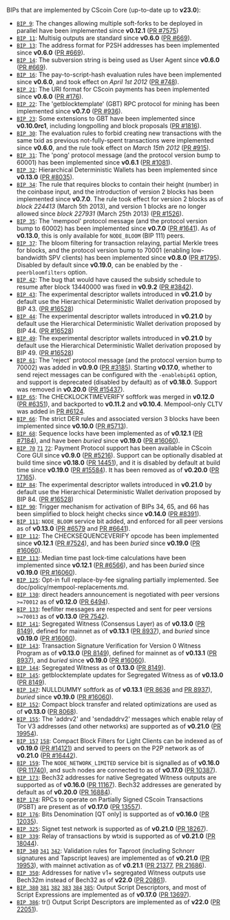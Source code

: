 BIPs that are implemented by CScoin Core (up-to-date up to **v23.0**):

* [`BIP 9`](https://github.com/cscoin/bips/blob/master/bip-0009.mediawiki): The changes allowing multiple soft-forks to be deployed in parallel have been implemented since **v0.12.1**  ([PR #7575](https://github.com/cscoin/cscoin/pull/7575))
* [`BIP 11`](https://github.com/cscoin/bips/blob/master/bip-0011.mediawiki): Multisig outputs are standard since **v0.6.0** ([PR #669](https://github.com/cscoin/cscoin/pull/669)).
* [`BIP 13`](https://github.com/cscoin/bips/blob/master/bip-0013.mediawiki): The address format for P2SH addresses has been implemented since **v0.6.0** ([PR #669](https://github.com/cscoin/cscoin/pull/669)).
* [`BIP 14`](https://github.com/cscoin/bips/blob/master/bip-0014.mediawiki): The subversion string is being used as User Agent since **v0.6.0** ([PR #669](https://github.com/cscoin/cscoin/pull/669)).
* [`BIP 16`](https://github.com/cscoin/bips/blob/master/bip-0016.mediawiki): The pay-to-script-hash evaluation rules have been implemented since **v0.6.0**, and took effect on *April 1st 2012* ([PR #748](https://github.com/cscoin/cscoin/pull/748)).
* [`BIP 21`](https://github.com/cscoin/bips/blob/master/bip-0021.mediawiki): The URI format for CScoin payments has been implemented since **v0.6.0** ([PR #176](https://github.com/cscoin/cscoin/pull/176)).
* [`BIP 22`](https://github.com/cscoin/bips/blob/master/bip-0022.mediawiki): The 'getblocktemplate' (GBT) RPC protocol for mining has been implemented since **v0.7.0** ([PR #936](https://github.com/cscoin/cscoin/pull/936)).
* [`BIP 23`](https://github.com/cscoin/bips/blob/master/bip-0023.mediawiki): Some extensions to GBT have been implemented since **v0.10.0rc1**, including longpolling and block proposals ([PR #1816](https://github.com/cscoin/cscoin/pull/1816)).
* [`BIP 30`](https://github.com/cscoin/bips/blob/master/bip-0030.mediawiki): The evaluation rules to forbid creating new transactions with the same txid as previous not-fully-spent transactions were implemented since **v0.6.0**, and the rule took effect on *March 15th 2012* ([PR #915](https://github.com/cscoin/cscoin/pull/915)).
* [`BIP 31`](https://github.com/cscoin/bips/blob/master/bip-0031.mediawiki): The 'pong' protocol message (and the protocol version bump to 60001) has been implemented since **v0.6.1** ([PR #1081](https://github.com/cscoin/cscoin/pull/1081)).
* [`BIP 32`](https://github.com/cscoin/bips/blob/master/bip-0032.mediawiki): Hierarchical Deterministic Wallets has been implemented since **v0.13.0** ([PR #8035](https://github.com/cscoin/cscoin/pull/8035)).
* [`BIP 34`](https://github.com/cscoin/bips/blob/master/bip-0034.mediawiki): The rule that requires blocks to contain their height (number) in the coinbase input, and the introduction of version 2 blocks has been implemented since **v0.7.0**. The rule took effect for version 2 blocks as of *block 224413* (March 5th 2013), and version 1 blocks are no longer allowed since *block 227931* (March 25th 2013) ([PR #1526](https://github.com/cscoin/cscoin/pull/1526)).
* [`BIP 35`](https://github.com/cscoin/bips/blob/master/bip-0035.mediawiki): The 'mempool' protocol message (and the protocol version bump to 60002) has been implemented since **v0.7.0** ([PR #1641](https://github.com/cscoin/cscoin/pull/1641)). As of **v0.13.0**, this is only available for `NODE_BLOOM` (BIP 111) peers.
* [`BIP 37`](https://github.com/cscoin/bips/blob/master/bip-0037.mediawiki): The bloom filtering for transaction relaying, partial Merkle trees for blocks, and the protocol version bump to 70001 (enabling low-bandwidth SPV clients) has been implemented since **v0.8.0** ([PR #1795](https://github.com/cscoin/cscoin/pull/1795)). Disabled by default since **v0.19.0**, can be enabled by the `-peerbloomfilters` option.
* [`BIP 42`](https://github.com/cscoin/bips/blob/master/bip-0042.mediawiki): The bug that would have caused the subsidy schedule to resume after block 13440000 was fixed in **v0.9.2** ([PR #3842](https://github.com/cscoin/cscoin/pull/3842)).
* [`BIP 43`](https://github.com/cscoin/bips/blob/master/bip-0043.mediawiki): The experimental descriptor wallets introduced in **v0.21.0** by default use the Hierarchical Deterministic Wallet derivation proposed by BIP 43. ([PR #16528](https://github.com/cscoin/cscoin/pull/16528))
* [`BIP 44`](https://github.com/cscoin/bips/blob/master/bip-0044.mediawiki): The experimental descriptor wallets introduced in **v0.21.0** by default use the Hierarchical Deterministic Wallet derivation proposed by BIP 44. ([PR #16528](https://github.com/cscoin/cscoin/pull/16528))
* [`BIP 49`](https://github.com/cscoin/bips/blob/master/bip-0049.mediawiki): The experimental descriptor wallets introduced in **v0.21.0** by default use the Hierarchical Deterministic Wallet derivation proposed by BIP 49. ([PR #16528](https://github.com/cscoin/cscoin/pull/16528))
* [`BIP 61`](https://github.com/cscoin/bips/blob/master/bip-0061.mediawiki): The 'reject' protocol message (and the protocol version bump to 70002) was added in **v0.9.0** ([PR #3185](https://github.com/cscoin/cscoin/pull/3185)). Starting **v0.17.0**, whether to send reject messages can be configured with the `-enablebip61` option, and support is deprecated (disabled by default) as of **v0.18.0**. Support was removed in **v0.20.0** ([PR #15437](https://github.com/cscoin/cscoin/pull/15437)).
* [`BIP 65`](https://github.com/cscoin/bips/blob/master/bip-0065.mediawiki): The CHECKLOCKTIMEVERIFY softfork was merged in **v0.12.0** ([PR #6351](https://github.com/cscoin/cscoin/pull/6351)), and backported to **v0.11.2** and **v0.10.4**. Mempool-only CLTV was added in [PR #6124](https://github.com/cscoin/cscoin/pull/6124).
* [`BIP 66`](https://github.com/cscoin/bips/blob/master/bip-0066.mediawiki): The strict DER rules and associated version 3 blocks have been implemented since **v0.10.0** ([PR #5713](https://github.com/cscoin/cscoin/pull/5713)).
* [`BIP 68`](https://github.com/cscoin/bips/blob/master/bip-0068.mediawiki): Sequence locks have been implemented as of **v0.12.1**  ([PR #7184](https://github.com/cscoin/cscoin/pull/7184)), and have been *buried* since **v0.19.0** ([PR #16060](https://github.com/cscoin/cscoin/pull/16060)).
* [`BIP 70`](https://github.com/cscoin/bips/blob/master/bip-0070.mediawiki) [`71`](https://github.com/cscoin/bips/blob/master/bip-0071.mediawiki) [`72`](https://github.com/cscoin/bips/blob/master/bip-0072.mediawiki):
  Payment Protocol support has been available in CScoin Core GUI since **v0.9.0** ([PR #5216](https://github.com/cscoin/cscoin/pull/5216)).
  Support can be optionally disabled at build time since **v0.18.0** ([PR 14451](https://github.com/cscoin/cscoin/pull/14451)),
  and it is disabled by default at build time since **v0.19.0** ([PR #15584](https://github.com/cscoin/cscoin/pull/15584)).
  It has been removed as of **v0.20.0** ([PR 17165](https://github.com/cscoin/cscoin/pull/17165)).
* [`BIP 84`](https://github.com/cscoin/bips/blob/master/bip-0084.mediawiki): The experimental descriptor wallets introduced in **v0.21.0** by default use the Hierarchical Deterministic Wallet derivation proposed by BIP 84. ([PR #16528](https://github.com/cscoin/cscoin/pull/16528))
* [`BIP 90`](https://github.com/cscoin/bips/blob/master/bip-0090.mediawiki): Trigger mechanism for activation of BIPs 34, 65, and 66 has been simplified to block height checks since **v0.14.0** ([PR #8391](https://github.com/cscoin/cscoin/pull/8391)).
* [`BIP 111`](https://github.com/cscoin/bips/blob/master/bip-0111.mediawiki): `NODE_BLOOM` service bit added, and enforced for all peer versions as of **v0.13.0** ([PR #6579](https://github.com/cscoin/cscoin/pull/6579) and [PR #6641](https://github.com/cscoin/cscoin/pull/6641)).
* [`BIP 112`](https://github.com/cscoin/bips/blob/master/bip-0112.mediawiki): The CHECKSEQUENCEVERIFY opcode has been implemented since **v0.12.1** ([PR #7524](https://github.com/cscoin/cscoin/pull/7524)), and has been *buried* since **v0.19.0** ([PR #16060](https://github.com/cscoin/cscoin/pull/16060)).
* [`BIP 113`](https://github.com/cscoin/bips/blob/master/bip-0113.mediawiki): Median time past lock-time calculations have been implemented since **v0.12.1** ([PR #6566](https://github.com/cscoin/cscoin/pull/6566)), and has been *buried* since **v0.19.0** ([PR #16060](https://github.com/cscoin/cscoin/pull/16060)).
* [`BIP 125`](https://github.com/cscoin/bips/blob/master/bip-0125.mediawiki): Opt-in full replace-by-fee signaling partially implemented. See doc/policy/mempool-replacements.md.
* [`BIP 130`](https://github.com/cscoin/bips/blob/master/bip-0130.mediawiki): direct headers announcement is negotiated with peer versions `>=70012` as of **v0.12.0** ([PR 6494](https://github.com/cscoin/cscoin/pull/6494)).
* [`BIP 133`](https://github.com/cscoin/bips/blob/master/bip-0133.mediawiki): feefilter messages are respected and sent for peer versions `>=70013` as of **v0.13.0** ([PR 7542](https://github.com/cscoin/cscoin/pull/7542)).
* [`BIP 141`](https://github.com/cscoin/bips/blob/master/bip-0141.mediawiki): Segregated Witness (Consensus Layer) as of **v0.13.0** ([PR 8149](https://github.com/cscoin/cscoin/pull/8149)), defined for mainnet as of **v0.13.1** ([PR 8937](https://github.com/cscoin/cscoin/pull/8937)), and *buried* since **v0.19.0** ([PR #16060](https://github.com/cscoin/cscoin/pull/16060)).
* [`BIP 143`](https://github.com/cscoin/bips/blob/master/bip-0143.mediawiki): Transaction Signature Verification for Version 0 Witness Program as of **v0.13.0** ([PR 8149](https://github.com/cscoin/cscoin/pull/8149)), defined for mainnet as of **v0.13.1** ([PR 8937](https://github.com/cscoin/cscoin/pull/8937)), and *buried* since **v0.19.0** ([PR #16060](https://github.com/cscoin/cscoin/pull/16060)).
* [`BIP 144`](https://github.com/cscoin/bips/blob/master/bip-0144.mediawiki): Segregated Witness as of **0.13.0** ([PR 8149](https://github.com/cscoin/cscoin/pull/8149)).
* [`BIP 145`](https://github.com/cscoin/bips/blob/master/bip-0145.mediawiki): getblocktemplate updates for Segregated Witness as of **v0.13.0** ([PR 8149](https://github.com/cscoin/cscoin/pull/8149)).
* [`BIP 147`](https://github.com/cscoin/bips/blob/master/bip-0147.mediawiki): NULLDUMMY softfork as of **v0.13.1** ([PR 8636](https://github.com/cscoin/cscoin/pull/8636) and [PR 8937](https://github.com/cscoin/cscoin/pull/8937)), *buried* since **v0.19.0** ([PR #16060](https://github.com/cscoin/cscoin/pull/16060)).
* [`BIP 152`](https://github.com/cscoin/bips/blob/master/bip-0152.mediawiki): Compact block transfer and related optimizations are used as of **v0.13.0** ([PR 8068](https://github.com/cscoin/cscoin/pull/8068)).
* [`BIP 155`](https://github.com/cscoin/bips/blob/master/bip-0155.mediawiki): The 'addrv2' and 'sendaddrv2' messages which enable relay of Tor V3 addresses (and other networks) are supported as of **v0.21.0** ([PR 19954](https://github.com/cscoin/cscoin/pull/19954)).
* [`BIP 157`](https://github.com/cscoin/bips/blob/master/bip-0157.mediawiki)
  [`158`](https://github.com/cscoin/bips/blob/master/bip-0158.mediawiki): Compact Block Filters for Light Clients can be indexed as of **v0.19.0** ([PR #14121](https://github.com/cscoin/cscoin/pull/14121)) and served to peers on the P2P network as of **v0.21.0** ([PR #16442](https://github.com/cscoin/cscoin/pull/16442)).
* [`BIP 159`](https://github.com/cscoin/bips/blob/master/bip-0159.mediawiki): The `NODE_NETWORK_LIMITED` service bit is signalled as of **v0.16.0** ([PR 11740](https://github.com/cscoin/cscoin/pull/11740)), and such nodes are connected to as of **v0.17.0** ([PR 10387](https://github.com/cscoin/cscoin/pull/10387)).
* [`BIP 173`](https://github.com/cscoin/bips/blob/master/bip-0173.mediawiki): Bech32 addresses for native Segregated Witness outputs are supported as of **v0.16.0** ([PR 11167](https://github.com/cscoin/cscoin/pull/11167)). Bech32 addresses are generated by default as of **v0.20.0** ([PR 16884](https://github.com/cscoin/cscoin/pull/16884)).
* [`BIP 174`](https://github.com/cscoin/bips/blob/master/bip-0174.mediawiki): RPCs to operate on Partially Signed CScoin Transactions (PSBT) are present as of **v0.17.0** ([PR 13557](https://github.com/cscoin/cscoin/pull/13557)).
* [`BIP 176`](https://github.com/cscoin/bips/blob/master/bip-0176.mediawiki): Bits Denomination [QT only] is supported as of **v0.16.0** ([PR 12035](https://github.com/cscoin/cscoin/pull/12035)).
* [`BIP 325`](https://github.com/cscoin/bips/blob/master/bip-0325.mediawiki): Signet test network is supported as of **v0.21.0** ([PR 18267](https://github.com/cscoin/cscoin/pull/18267)).
* [`BIP 339`](https://github.com/cscoin/bips/blob/master/bip-0339.mediawiki): Relay of transactions by wtxid is supported as of **v0.21.0** ([PR 18044](https://github.com/cscoin/cscoin/pull/18044)).
* [`BIP 340`](https://github.com/cscoin/bips/blob/master/bip-0340.mediawiki)
  [`341`](https://github.com/cscoin/bips/blob/master/bip-0341.mediawiki)
  [`342`](https://github.com/cscoin/bips/blob/master/bip-0342.mediawiki):
  Validation rules for Taproot (including Schnorr signatures and Tapscript
  leaves) are implemented as of **v0.21.0** ([PR 19953](https://github.com/cscoin/cscoin/pull/19953)),
  with mainnet activation as of **v0.21.1** ([PR 21377](https://github.com/cscoin/cscoin/pull/21377),
  [PR 21686](https://github.com/cscoin/cscoin/pull/21686)).
* [`BIP 350`](https://github.com/cscoin/bips/blob/master/bip-0350.mediawiki): Addresses for native v1+ segregated Witness outputs use Bech32m instead of Bech32 as of **v22.0** ([PR 20861](https://github.com/cscoin/cscoin/pull/20861)).
* [`BIP 380`](https://github.com/cscoin/bips/blob/master/bip-0380.mediawiki)
  [`381`](https://github.com/cscoin/bips/blob/master/bip-0381.mediawiki)
  [`382`](https://github.com/cscoin/bips/blob/master/bip-0382.mediawiki)
  [`383`](https://github.com/cscoin/bips/blob/master/bip-0383.mediawiki)
  [`384`](https://github.com/cscoin/bips/blob/master/bip-0384.mediawiki)
  [`385`](https://github.com/cscoin/bips/blob/master/bip-0385.mediawiki):
  Output Script Descriptors, and most of Script Expressions are implemented as of **v0.17.0** ([PR 13697](https://github.com/cscoin/cscoin/pull/13697)).
* [`BIP 386`](https://github.com/cscoin/bips/blob/master/bip-0386.mediawiki): tr() Output Script Descriptors are implemented as of **v22.0** ([PR 22051](https://github.com/cscoin/cscoin/pull/22051)).
